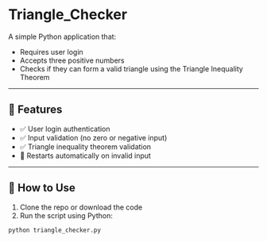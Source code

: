 # Triangle_Checker

A simple Python application that:
- Requires user login
- Accepts three positive numbers
- Checks if they can form a valid triangle using the Triangle Inequality Theorem

---

## 🚀 Features

- ✅ User login authentication
- ✅ Input validation (no zero or negative input)
- ✅ Triangle inequality theorem validation
- 🔁 Restarts automatically on invalid input

---

## 🧪 How to Use

1. Clone the repo or download the code
2. Run the script using Python:

```bash
python triangle_checker.py
